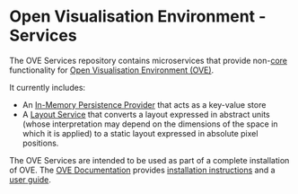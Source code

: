 # Open Visualisation Environment - Services

The OVE Services repository contains microservices that provide non-[core](https://github.com/ove/ove) functionality for [Open Visualisation Environment (OVE)](https://ove.readthedocs.io/).

It currently includes:

* An [In-Memory Persistence Provider](packages/ove-service-persistence-inmemory/README.md) that acts as a key-value store
* A [Layout Service](packages/ove-service-layout/README.md) that converts a layout expressed in abstract units (whose interpretation may depend on the dimensions of the space in which it is applied) to a static layout expressed in absolute pixel positions.

The OVE Services are intended to be used as part of a complete installation of OVE.
The [OVE Documentation](https://ove.readthedocs.io/en/stable/) provides [installation instructions](https://ove.readthedocs.io/en/stable/docs/INSTALLATION.html) and a [user guide](https://ove.readthedocs.io/en/stable/docs/USAGE.html).
